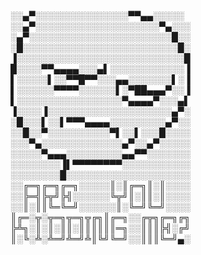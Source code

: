 
░░▄▀░░░░░░░░░░░░░░░▀▀▄▄░░░░░ 
░░▄▀░░░░░░░░░░░░░░░░░░░░▀▄░░░ 
░▄▀░░░░░░░░░░░░░░░░░░░░░░░█░░ 
░█░░░░░░░░░░░░░░░░░░░░░░░░░█░ 
▐░░░░░░░░░░░░░░░░░░░░░░░░░░░█ 
█░░░░▀▀▄▄▄▄░░░▄▌░░░░░░░░░░░░▐ 
▌░░░░░▌░░▀▀█▀▀░░░▄▄░░░░░░░▌░▐ 
▌░░░░░░▀▀▀▀░░░░░░▌░▀██▄▄▄▀░░▐ 
▌░░░░░░░░░░░░░░░░░▀▄▄▄▄▀░░░▄▌ 
▐░░░░▐░░░░░░░░░░░░░░░░░░░░▄▀░ 
░█░░░▌░░▌▀▀▀▄▄▄▄░░░░░░░░░▄▀░░ 
░░█░░▀░░░░░░░░░░▀▌░░▌░░░█░░░░ 
░░░▀▄░░░░░░░░░░░░░▄▀░░▄▀░░░░░ 
░░░░░▀▄▄▄░░░░░░░░░▄▄▀▀░░░░░░░ 
░░░░░░░░▐▌▀▀▀▀▀▀▀▀░░░░░░░░░░░ 
░░░░░░░░█░░░░░░░░░░░░░░░░░░░░ 
░░╔═╗╔═╗╔═╗░░░░░║░║╔═╗║░║░░░░ 
░░╠═╣╠╦╝╠╣░░░░░░╚╦╝║░║║░║░░░░ 
░░║░║║╚═╚═╝░░░░░░║░╚═╝╚═╝░░░░ 
║╔═░╦░╦═╗╦═╗╦╔╗║╔═╗░░╔╦╗╔═╗╔╗ 
╠╩╗░║░║░║║░║║║║║║═╗░░║║║╠╣░╔╝ 
║░╚░╩░╩═╝╩═╝╩║╚╝╚═╝░░║║║╚═╝▄░ 

